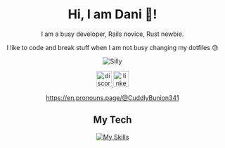   <h1 align="center">Hi, I am Dani 👋!</h2>
  
  <div align="center">
  
  I am a busy developer, Rails novice, Rust newbie.
  
  
  I like to code and break stuff when I am not busy changing my dotfiles 😓
    
![Silly](https://github.com/user-attachments/assets/f9b55492-25f4-45e2-8caa-799ed042f89d)

<div>
  <div align="center">
    <a href="https://discordapp.com/users/456151064484249612">
      <img src="https://img.shields.io/static/v1?message=Discord&logo=discord&label=&color=7289DA&logoColor=white&labelColor=&style=for-the-badge" height="35" alt="discord logo"  />
    </a>
    <a href="https://www.linkedin.com/in/daniel-bengl-aa5225221/">
      <img src="https://img.shields.io/static/v1?message=LinkedIn&logo=linkedin&label=&color=0077B5&logoColor=white&labelColor=&style=for-the-badge" height="35" alt="linkedin logo"  />
    </a>
  </div>
  
https://en.pronouns.page/@CuddlyBunion341
</div>
  
  ## My Tech
  
  
  [![My Skills](https://skillicons.dev/icons?i=apple,arch,astro,bash,bevy,blender,bootstrap,bun,devto,git,graphql,heroku,java,latex,neovim,nix,notion,obsidian,p5js,postgres,rails,react,ruby,rust,sass,tailwind,threejs,ts,vim,wasm,&perline=10)](https://skillicons.dev)

</div>


